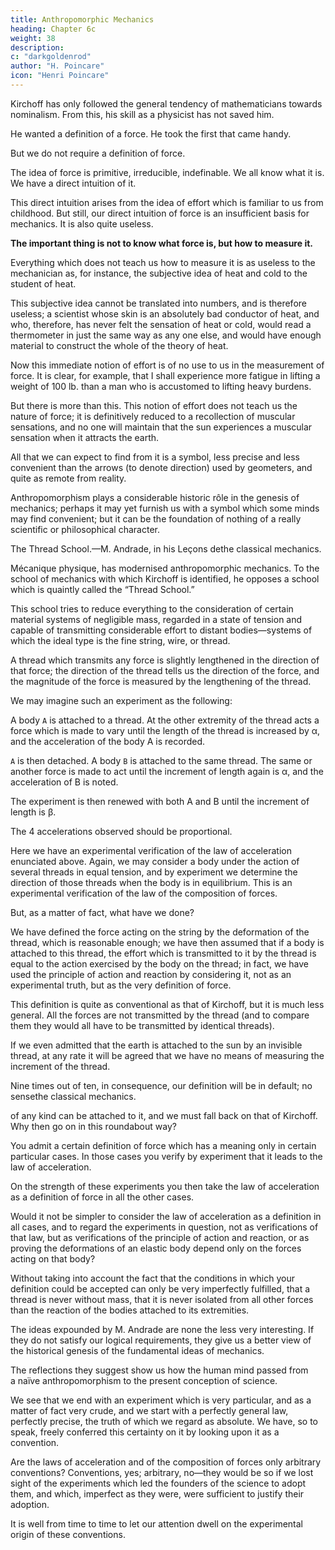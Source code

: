 ```yaml
---
title: Anthropomorphic Mechanics
heading: Chapter 6c
weight: 38
description:  
c: "darkgoldenrod"
author: "H. Poincare"
icon: "Henri Poincare"
---
```




Kirchoff has only followed the general tendency of mathematicians towards nominalism. From this, his skill as a physicist has not saved him. 

He wanted a definition of a force. He took the first that came handy. 

But we do not require a definition of force. 

The idea of force is primitive, irreducible, indefinable. We all know what it is. We have a direct intuition of it. 

This direct intuition arises from the idea of effort which is familiar to us from childhood. But still, our direct intuition of force is an insufficient basis for mechanics. It is also quite useless. 

**The important thing is not to know what force is, but how to measure it.** 

Everything which does not teach us how to measure it is as useless to the mechanician as, for instance, the subjective idea of heat and cold to the student of heat.

This subjective idea cannot be translated into numbers,  and is therefore useless; a scientist whose skin is an absolutely bad conductor of heat, and who, therefore, has never felt the sensation of heat or cold, would read a thermometer in just the same way as any one else, and would have enough material to construct the whole of the theory of heat.

Now this immediate notion of effort is of no use to us in the measurement of force. It is clear, for example, that I shall experience more fatigue in lifting a weight of
100 lb. than a man who is accustomed to lifting heavy burdens. 

But there is more than this. This notion of effort does not teach us the nature of force; it is definitively reduced to a recollection of muscular sensations, and no one will maintain that the sun experiences a muscular sensation when it attracts the earth. 

All that we can expect to find from it is a symbol, less precise and less convenient than the arrows (to denote direction) used by geometers, and quite as remote from reality.

Anthropomorphism plays a considerable historic rôle in the genesis of mechanics; perhaps it may yet furnish us with a symbol which some minds may find convenient; but it can be the foundation of nothing of a really scientific or philosophical character.

The Thread School.—M. Andrade, in his Leçons dethe classical mechanics.

Mécanique physique, has modernised anthropomorphic mechanics. To the school of mechanics with which Kirchoff is identified, he opposes a school which is quaintly
called the “Thread School.”

This school tries to reduce everything to the consideration of certain material systems of negligible mass, regarded in a state of tension and capable of transmitting considerable effort to distant bodies—systems of which the ideal type is the fine string, wire, or thread. 

A thread which transmits any force is slightly lengthened in the direction of that force; the direction of the thread tells us the direction of the force, and the magnitude of the force is measured by the lengthening of the thread.

We may imagine such an experiment as the following:

A body `A` is attached to a thread. At the other extremity of the thread acts a force which is made to vary until the length of the thread is increased by α, and the acceleration of the body A is recorded. 

`A` is then detached. A body `B` is attached to the same thread. The same or another force is made to act until the increment of length again is α, and the acceleration of B is noted. 

The experiment is then renewed with both A and B until the increment of length is β.

The 4 accelerations observed should be proportional. 

Here we have an experimental verification of the law of acceleration enunciated above. Again, we may consider a body under the action of several threads in equal tension, and by experiment we determine the direction of those threads when the body is in equilibrium. This is an experimental verification of the law of the composition of forces. 

But, as a matter of fact, what have we done? 

We have defined the force acting on the string by the deformation of the thread, which is reasonable enough; we have then assumed that if a body is attached to this thread, the effort which is transmitted to it by the thread is equal to the action exercised by the body on the thread; in fact, we have used the principle of action and reaction by considering it, not as an experimental truth, but as the very definition of force. 

This definition is quite as conventional as that of Kirchoff, but it is much less general.
All the forces are not transmitted by the thread (and to compare them they would all have to be transmitted by identical threads). 

If we even admitted that the earth is attached to the sun by an invisible thread, at any rate
it will be agreed that we have no means of measuring
the increment of the thread. 

Nine times out of ten, in consequence, our definition will be in default; no sensethe classical mechanics.

of any kind can be attached to it, and we must fall back
on that of Kirchoff. Why then go on in this roundabout
way? 

You admit a certain definition of force which has a meaning only in certain particular cases. In those cases you verify by experiment that it leads to the law of acceleration. 

On the strength of these experiments you then take the law of acceleration as a definition of force in all the other cases.

Would it not be simpler to consider the law of acceleration as a definition in all cases, and to regard the experiments in question, not as verifications of that law, but as verifications of the principle of action and reaction, or as proving the deformations of an elastic body depend only on the forces acting on that body? 

Without taking into account the fact that the conditions in which your definition could be accepted can only be very imperfectly fulfilled, that a thread is never without mass, that it is never isolated from all other forces than the reaction of the bodies attached to its extremities.

The ideas expounded by M. Andrade are none the less very interesting. If they do not satisfy our logical requirements, they give us a better view of the historical genesis of the fundamental ideas of mechanics. 

The reflections they suggest show us how the human mind passed from  
a naïve anthropomorphism to the present conception of science.

We see that we end with an experiment which is very particular, and as a matter of fact very crude, and we start with a perfectly general law, perfectly precise, the truth of which we regard as absolute. We have, so to speak, freely conferred this certainty on it by looking upon it as a convention.

Are the laws of acceleration and of the composition of forces only arbitrary conventions? Conventions, yes; arbitrary, no—they would be so if we lost sight of the experiments which led the founders of the science to adopt them, and which, imperfect as they were, were sufficient
to justify their adoption. 

It is well from time to time to let our attention dwell on the experimental origin of these conventions.
